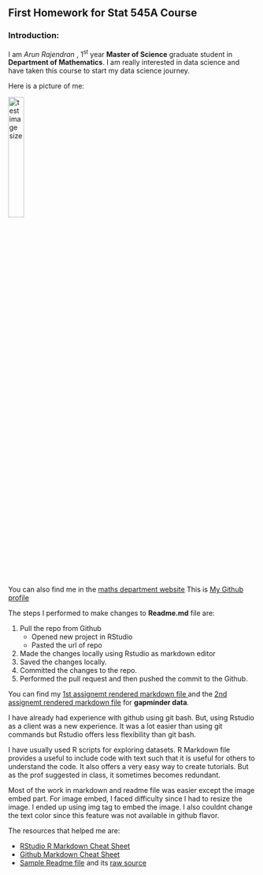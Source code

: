 ## First Homework for Stat 545A Course 

### Introduction: 

I am *Arun Rajendran* , 1<sup>st</sup> year **Master of Science** graduate student in **Department of Mathematics**. I am really interested in data science and have taken this course to start my data science journey.

Here is a picture of me:    

<img src="https://scontent-sea1-1.xx.fbcdn.net/v/t1.0-9/19731902_643866702474532_7771855317205421459_n.jpg?oh=858aadb47965de8c264a8ea08ee15013&oe=5A4504B6" alt="test image size" height="25%" width="25%">

<br/>

You can also find me in the [maths department website](https://www.math.ubc.ca/People/gallery.shtml?group=Graduate+Students)
This is [My Github profile](https://github.com/abishekarun) 

The steps I performed to make changes to **Readme.md** file  are:

1. Pull the repo from Github
    + Opened new project in RStudio 
    + Pasted the url of repo  
2. Made the changes locally using Rstudio as markdown editor
3. Saved the changes locally.
4. Committed the changes to the repo.
5. Performed the pull request and then pushed the commit to the Github.

You can find my [1st assignemt rendered markdown file ](https://github.com/abishekarun/STAT545-hw-rajendran-arun/blob/master/hw01/hw01_gapminder.md) and the [2nd assignemt rendered markdown file](https://github.com/abishekarun/STAT545-hw-rajendran-arun/blob/master/hw02/hw02_gapminder.md) for __gapminder data__.

I have already had experience with github using git bash. But, using Rstudio as a client was a new experience. It was a lot easier than using git commands but Rstudio offers less flexibility than git bash. 

I have usually used R scripts for exploring datasets. R Markdown file provides a useful to include code with text such that it is useful for others to understand the code. It also offers a very easy way to create tutorials. But as the prof suggested in class, it sometimes becomes redundant.

Most of the work in markdown and readme file was easier except the image embed part. For image embed, I faced difficulty since I had to resize the image. I ended up using img tag to embed the image. I also couldnt change the text color since this feature was not available in github flavor.

The resources that helped me are:

+ [RStudio R Markdown Cheat Sheet](https://www.rstudio.com/wp-content/uploads/2015/02/rmarkdown-cheatsheet.pdf)
+ [Github Markdown Cheat Sheet](https://github.com/adam-p/markdown-here/wiki/Markdown-Cheatsheet)
+ [Sample Readme file](https://github.com/STAT545-UBC/STAT545-UBC.github.io/blob/master/hw01_sample_readme.md) and its [raw source](https://raw.githubusercontent.com/STAT545-UBC/STAT545-UBC.github.io/master/hw01_sample_readme.md)